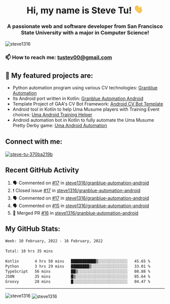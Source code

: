 <h1 align="center">Hi, my name is Steve Tu! <img src="wave.gif" alt="Wave" width="30px" /></h1>
<h3 align="center">A passionate web and software developer from San Francisco State University with a major in Computer Science!</h3>

<p align="left"> <img src="https://komarev.com/ghpvc/?username=steve1316&label=Profile%20views&color=0e75b6&style=flat" alt="steve1316" /> </p>

### 📫 How to reach me: **tustev00@gmail.com**

## 🔭 My featured projects are:
- Python automation program using various CV technologies: [Granblue Automation](https://github.com/steve1316/granblue-automation-pyautogui)
- Its Android port written in Kotlin: [Granblue Automation Android](https://github.com/steve1316/granblue-automation-android)
- Template Project of GAA's CV Bot Framework: [Android CV Bot Template](https://github.com/steve1316/android-cv-bot-template)
- Android tool in Kotlin to help Uma Musume players with Training Event choices: [Uma Android Training Helper](https://github.com/steve1316/uma-android-training-helper)
- Android automation bot in Kotlin to fully automate the Uma Musume Pretty Derby game: [Uma Android Automation](https://github.com/steve1316/uma-android-automation)

## Connect with me:

<p align="left">
<a href="https://linkedin.com/in/steve-tu-370ba219b" target="blank"><img align="center" src="https://cdn.jsdelivr.net/npm/simple-icons@3.0.1/icons/linkedin.svg" alt="steve-tu-370ba219b" height="30" width="40" /></a>
</p>

## Recent GitHub Activity

<!--START_SECTION:activity-->
1. 🗣 Commented on [#17](https://github.com/steve1316/granblue-automation-android/issues/17) in [steve1316/granblue-automation-android](https://github.com/steve1316/granblue-automation-android)
2. ❗️ Closed issue [#17](https://github.com/steve1316/granblue-automation-android/issues/17) in [steve1316/granblue-automation-android](https://github.com/steve1316/granblue-automation-android)
3. 🗣 Commented on [#17](https://github.com/steve1316/granblue-automation-android/issues/17) in [steve1316/granblue-automation-android](https://github.com/steve1316/granblue-automation-android)
4. 🗣 Commented on [#15](https://github.com/steve1316/granblue-automation-android/issues/15) in [steve1316/granblue-automation-android](https://github.com/steve1316/granblue-automation-android)
5. 🎉 Merged PR [#16](https://github.com/steve1316/granblue-automation-android/pull/16) in [steve1316/granblue-automation-android](https://github.com/steve1316/granblue-automation-android)
<!--END_SECTION:activity-->

## My GitHub Stats:

<!--START_SECTION:waka-->
```text
Week: 10 February, 2022 - 16 February, 2022

Total: 10 hrs 35 mins

Kotlin       4 hrs 50 mins   ███████████▒░░░░░░░░░░░░░   45.65 % 
Python       3 hrs 29 mins   ████████▒░░░░░░░░░░░░░░░░   33.01 % 
TypeScript   56 mins         ██▒░░░░░░░░░░░░░░░░░░░░░░   08.88 % 
JSON         35 mins         █▒░░░░░░░░░░░░░░░░░░░░░░░   05.64 % 
Groovy       28 mins         █░░░░░░░░░░░░░░░░░░░░░░░░   04.47 % 
```
<!--END_SECTION:waka-->

---

<p><img align="left" src="https://github-readme-stats.vercel.app/api/top-langs?username=steve1316&show_icons=true&locale=en&layout=compact&theme=radical" alt="steve1316" /></p>

<p>&nbsp;<img align="center" src="https://github-readme-stats.vercel.app/api?username=steve1316&show_icons=true&locale=en&count_private=true&theme=radical" alt="steve1316" /></p>

